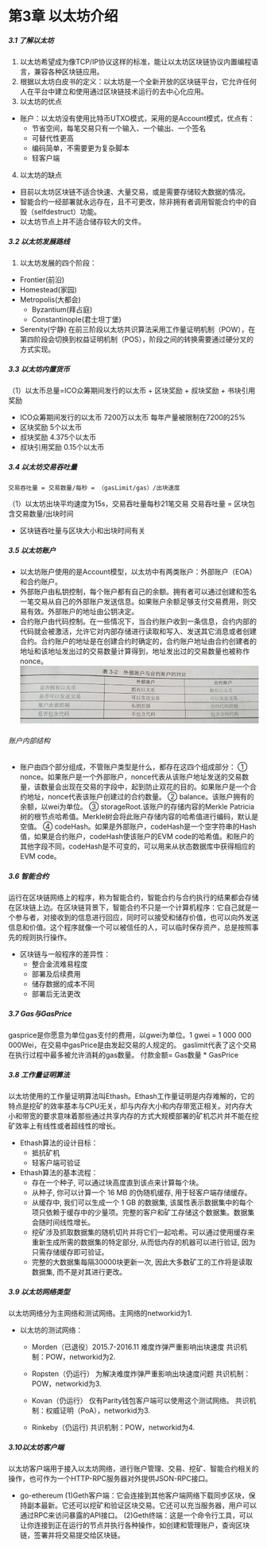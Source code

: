 # 第3章 以太坊介绍
##### 3.1 了解以太坊
1. 以太坊希望成为像TCP/IP协议这样的标准，能让以太坊区块链协议内置编程语言，兼容各种区块链应用。
2. 根据以太坊白皮书的定义：以太坊是一个全新开放的区块链平台，它允许任何人在平台中建立和使用通过区块链技术运行的去中心化应用。
3. 以太坊的优点
- 账户：以太坊没有使用比特币UTXO模式，采用的是Account模式，优点有：
  - 节省空间，每笔交易只有一个输入、一个输出、一个签名
  - 可替代性更高
  - 编码简单，不需要更为复杂脚本
  - 轻客户端
4. 以太坊的缺点
- 目前以太坊区块链不适合快速、大量交易，或是需要存储较大数据的情况。
- 智能合约一经部署就永远存在，且不可更改，除非拥有者调用智能合约中的自毁（selfdestruct）功能。
- 以太坊节点上并不适合储存较大的文件。

##### 3.2 以太坊发展路线
1. 以太坊发展的四个阶段：
- Frontier(前沿)
- Homestead(家园)
- Metropolis(大都会)
  - Byzantium(拜占庭)
  - Constantinople(君士坦丁堡)
- Serenity(宁静)
在前三阶段以太坊共识算法采用工作量证明机制（POW），在第四阶段会切换到权益证明机制（POS），阶段之间的转换需要通过硬分叉的方式实现。

##### 3.3 以太坊内置货币
（1）以太币总量=ICO众筹期间发行的以太币 + 区块奖励 + 叔块奖励 + 书块引用奖励
- ICO众筹期间发行的以太币
  7200万以太币 每年产量被限制在7200的25%
- 区块奖励      5个以太币
- 叔块奖励      4.375个以太币
- 叔块引用奖励   0.15个以太币

##### 3.4 以太坊交易吞吐量
    交易吞吐量 = 交易数量/每秒 = （gasLimit/gas）/出块速度
（1）以太坊出块平均速度为15s，交易吞吐量每秒21笔交易
    交易吞吐量 = 区块包含交易数量/出块时间
- 区块链吞吐量与区块大小和出块时间有关
 
##### 3.5 以太坊账户
- 以太坊账户使用的是Account模型，以太坊中有两类账户：外部账户（EOA）和合约账户。
- 外部账户由私钥控制，每个账户都有自己的余额。拥有者可以通过创建和签名一笔交易从自己的外部账户发送信息。如果账户余额足够支付交易费用，则交易有效。外部账户的地址由公钥决定。
- 合约账户由代码控制。在一些情况下，当合约账户收到一条信息，合约内部的代码就会被激活，允许它对内部存储进行读取和写入、发送其它消息或者创建合约。合约账户的地址是在创建合约时确定的，合约账户地址由合约创建者的地址和该地址发出过的交易数量计算得到，地址发出过的交易数量也被称作nonce。
![](img/31.png)
###### 账户内部结构
- 账户由四个部分组成，不管账户类型是什么，都存在这四个组成部分：
① nonce。如果账户是一个外部账户，nonce代表从该账户地址发送的交易数量，该数量会出现在交易的字段中，起到防止双花的目的。如果账户是一个合约地址，nonce代表该账户创建过的合约数量。
② balance。该账户拥有的余额，以wei为单位。
③ storageRoot.该账户的存储内容的Merkle Patricia树的根节点哈希值。Merkle树会将此账户存储内容的哈希值进行编码，默认是空值。
④ codeHash。如果是外部账户，codeHash是一个空字符串的Hash值，如果是合约账户，codeHash使该账户的EVM code的哈希值。和账户的其他字段不同，codeHash是不可变的，可以用来从状态数据库中获得相应的EVM code。

##### 3.6 智能合约
运行在区块链网络上的程序，称为智能合约，智能合约与合约执行的结果都会存储在区块链上边。在区块链背景下，智能合约不只是一个计算机程序：它自己就是一个参与者，对接收到的信息进行回应，同时可以接受和储存价值，也可以向外发送信息和价值。这个程序就像一个可以被信任的人，可以临时保存资产，总是按照事先的规则执行操作。
- 区块链与一般程序的差异性：
  - 整合金流难易程度
  - 部署及后续费用
  - 储存数据的成本不同
  - 部署后无法更改

##### 3.7 Gas与GasPrice
gasprice是你愿意为单位gas支付的费用，以gwei为单位。1 gwei = 1 000 000 000Wei，在交易中gasPrice是由发起交易的人规定的。
gaslimit代表了这个交易在执行过程中最多被允许消耗的gas数量。
             付款金额= Gas数量 * GasPrice
##### 3.8 工作量证明算法
以太坊使用的工作量证明算法叫Ethash。Ethash工作量证明是内存难解的，它的特点是挖矿的效率基本与CPU无关，却与内存大小和内存带宽正相关。对内存大小和带宽的要求意味着那些通过共享内存的方式大规模部署的矿机芯片并不能在挖矿效率上有线性或者超线性的增长。
- Ethash算法的设计目标：
  - 抵抗矿机
  - 轻客户端可验证
- Ethash算法的基本流程：
  - 存在一个种子, 可以通过块高度直到该点来计算每个块。
  - 从种子, 你可以计算一个 16 MB 的伪随机缓存, 用于轻客户端存储缓存。
  - 从缓存中, 我们可以生成一个 1 GB 的数据集, 该属性表示数据集中的每个项只依赖于缓存中的少量项。完整的客户和矿工存储这个数据集。数据集会随时间线性增长。
  - 挖矿涉及抓取数据集的随机切片并将它们一起哈希。可以通过使用缓存来重新生成所需的数据集的特定部分, 从而低内存的机器可以进行验证, 因为只需存储缓存即可验证。
  - 完整的大数据集每隔30000块更新一次, 因此大多数矿工的工作将是读取数据集, 而不是对其进行更改。

##### 3.9 以太坊网络类型
以太坊网络分为主网络和测试网络。主网络的networkid为1.
- 以太坊的测试网络：
  - Morden（已退役）2015.7-2016.11     难度炸弹严重影响出块速度
    共识机制：POW，networkid为2.
  - Ropsten（仍运行）                  为解决难度炸弹严重影响出块速度问题
    共识机制：POW，networkid为3.

  - Kovan（仍运行）                    仅有Parity钱包客户端可以使用这个测试网络。
    共识机制：权威证明（PoA），networkid为3.

   - Rinkeby（仍运行)
    共识机制：POW，networkid为4.

##### 3.10以太坊客户端
以太坊客户端用于接入以太坊网络，进行账户管理、交易、挖矿、智能合约相关的操作，也可作为一个HTTP-RPC服务器对外提供JSON-RPC接口。
- go-ethereum
(1)Geth客户端：它会连接到其他客户端网络下载同步区块，保持副本最新。它还可以挖矿和验证区块交易。它还可以充当服务器，用户可以通过RPC来访问暴露的API接口。
(2)Geth终端：这是一个命令行工具，可以让你连接到正在运行的节点并执行各种操作，如创建和管理账户，查询区块链，签署并将交易提交给区块链。